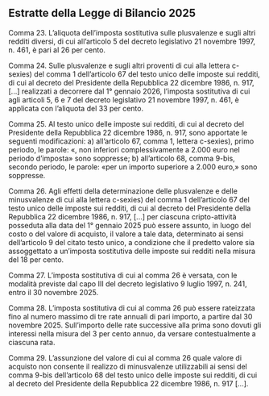 ## Estratte della Legge di Bilancio 2025

Comma 23. L’aliquota dell’imposta sostitutiva sulle plusvalenze e sugli altri redditi diversi, di cui all’articolo 5 del decreto legislativo 21 novembre 1997, n. 461, è pari al 26 per cento.

Comma 24. Sulle plusvalenze e sugli altri proventi di cui alla lettera c-sexies) del comma 1 dell’articolo 67 del testo unico delle imposte sui redditi, di cui al decreto del Presidente della Repubblica 22 dicembre 1986, n. 917, [...] realizzati a decorrere dal 1° gennaio 2026, l’imposta sostitutiva di cui agli articoli 5, 6 e 7 del decreto legislativo 21 novembre 1997, n. 461, è applicata con l’aliquota del 33 per cento.

Comma 25. Al testo unico delle imposte sui redditi, di cui al decreto del Presidente della Repubblica 22 dicembre 1986, n. 917, sono apportate le seguenti modificazioni:
a) all’articolo 67, comma 1, lettera c-sexies), primo periodo, le parole: «, non inferiori complessivamente a 2.000 euro nel periodo d’imposta» sono soppresse;
b) all’articolo 68, comma 9-bis, secondo periodo, le parole: «per un importo superiore a 2.000 euro,» sono soppresse.

Comma 26. Agli effetti della determinazione delle plusvalenze e delle minusvalenze di cui alla lettera c-sexies) del comma 1 dell’articolo 67 del testo unico delle imposte sui redditi, di cui al decreto del Presidente della Repubblica 22 dicembre 1986, n. 917, [...] per ciascuna cripto-attività posseduta alla data del 1° gennaio 2025 può essere assunto, in luogo del costo o del valore di acquisto, il valore a tale data, determinato ai sensi dell’articolo 9 del citato testo unico, a condizione che il predetto valore sia assoggettato a un’imposta sostitutiva delle imposte sui redditi nella misura del 18 per cento.

Comma 27. L’imposta sostitutiva di cui al comma 26 è versata, con le modalità previste dal capo III del decreto legislativo 9 luglio 1997, n. 241, entro il 30 novembre 2025.

Comma 28. L’imposta sostitutiva di cui al comma 26 può essere rateizzata fino al numero massimo di tre rate annuali di pari importo, a partire dal 30 novembre 2025. Sull’importo delle rate successive alla prima sono dovuti gli interessi nella misura del 3 per cento annuo, da versare contestualmente a ciascuna rata.

Comma 29. L’assunzione del valore di cui al comma 26 quale valore di acquisto non consente il realizzo di minusvalenze utilizzabili ai sensi del comma 9-bis dell’articolo 68 del testo unico delle imposte sui redditi, di cui al decreto del Presidente della Repubblica 22 dicembre 1986, n. 917 [...].
